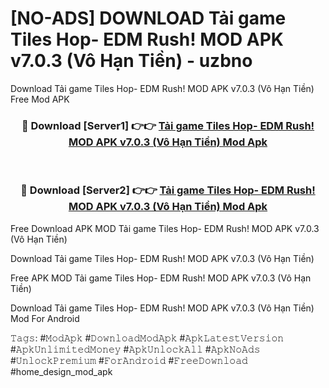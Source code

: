 # [NO-ADS] DOWNLOAD Tải game Tiles Hop- EDM Rush! MOD APK v7.0.3 (Vô Hạn Tiền) - uzbno
Download Tải game Tiles Hop- EDM Rush! MOD APK v7.0.3 (Vô Hạn Tiền) Free Mod APK

<div align="center">
<h3>🔴 Download [Server1] 👉👉 <a href="https://apk-comot.site?title=Tải_game_Tiles_Hop-_EDM_Rush!_MOD_APK_v7.0.3_(Vô_Hạn_Tiền)">Tải game Tiles Hop- EDM Rush! MOD APK v7.0.3 (Vô Hạn Tiền) Mod Apk</a></h3><br>

<h3>🔴 Download [Server2] 👉👉 <a href="https://apk-comot.site?title=Tải_game_Tiles_Hop-_EDM_Rush!_MOD_APK_v7.0.3_(Vô_Hạn_Tiền)">Tải game Tiles Hop- EDM Rush! MOD APK v7.0.3 (Vô Hạn Tiền) Mod Apk</a></h3>
</div>


Free Download APK MOD Tải game Tiles Hop- EDM Rush! MOD APK v7.0.3 (Vô Hạn Tiền)

Download Tải game Tiles Hop- EDM Rush! MOD APK v7.0.3 (Vô Hạn Tiền) 

Free APK MOD Tải game Tiles Hop- EDM Rush! MOD APK v7.0.3 (Vô Hạn Tiền) 

Download Tải game Tiles Hop- EDM Rush! MOD APK v7.0.3 (Vô Hạn Tiền) Mod For Android

𝚃𝚊𝚐𝚜: #𝙼𝚘𝚍𝙰𝚙𝚔 #𝙳𝚘𝚠𝚗𝚕𝚘𝚊𝚍𝙼𝚘𝚍𝙰𝚙𝚔 #𝙰𝚙𝚔𝙻𝚊𝚝𝚎𝚜𝚝𝚅𝚎𝚛𝚜𝚒𝚘𝚗 #𝙰𝚙𝚔𝚄𝚗𝚕𝚒𝚖𝚒𝚝𝚎𝚍𝙼𝚘𝚗𝚎𝚢 #𝙰𝚙𝚔𝚄𝚗𝚕𝚘𝚌𝚔𝙰𝚕𝚕 #𝙰𝚙𝚔𝙽𝚘𝙰𝚍𝚜 #𝚄𝚗𝚕𝚘𝚌𝚔𝙿𝚛𝚎𝚖𝚒𝚞𝚖 #𝙵𝚘𝚛𝙰𝚗𝚍𝚛𝚘𝚒𝚍 #𝙵𝚛𝚎𝚎𝙳𝚘𝚠𝚗𝚕𝚘𝚊𝚍 #home_design_mod_apk